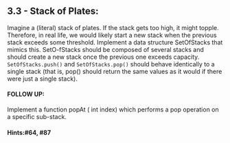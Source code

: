 ## 3.3 - Stack of Plates:
Imagine a (literal) stack of plates. If the stack gets too high, it might topple. Therefore, in real life, we would likely start a new stack when the previous stack exceeds some threshold. Implement a data structure SetOfStacks that mimics this. SetO-fStacks should be composed of several stacks and should create a new stack once the previous one exceeds capacity.
`SetOfStacks.push()` and `SetOfStacks.pop()` should behave identically to a single stack (that is, pop() should return the same values as it would if there were just a single stack).

#### FOLLOW UP:
Implement a function popAt ( int index) which performs a pop operation on a specific sub-stack.

#### Hints:#64, #87